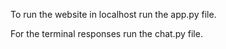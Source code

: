 To run the website in localhost run the app.py file.

For the terminal responses run the chat.py file.